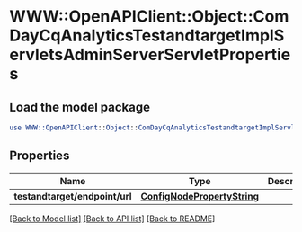 # WWW::OpenAPIClient::Object::ComDayCqAnalyticsTestandtargetImplServletsAdminServerServletProperties

## Load the model package
```perl
use WWW::OpenAPIClient::Object::ComDayCqAnalyticsTestandtargetImplServletsAdminServerServletProperties;
```

## Properties
Name | Type | Description | Notes
------------ | ------------- | ------------- | -------------
**testandtarget/endpoint/url** | [**ConfigNodePropertyString**](ConfigNodePropertyString.md) |  | [optional] 

[[Back to Model list]](../README.md#documentation-for-models) [[Back to API list]](../README.md#documentation-for-api-endpoints) [[Back to README]](../README.md)


